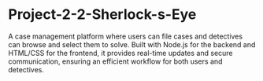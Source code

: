 # Project-2-2-Sherlock-s-Eye

 A case management platform where users can file cases and detectives can browse and select them to solve. Built with Node.js for the backend and HTML/CSS for the frontend, it provides real-time updates and secure communication, ensuring an efficient workflow for both users and detectives.
